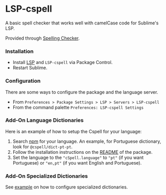 # LSP-cspell

A basic spell checker that works well with camelCase code for Sublime's LSP.

Provided through [Spelling Checker](https://github.com/streetsidesoftware/vscode-spell-checker).

### Installation

* Install [LSP](https://packagecontrol.io/packages/LSP) and `LSP-cspell` via Package Control.
* Restart Sublime.

### Configuration

There are some ways to configure the package and the language server.

- From `Preferences > Package Settings > LSP > Servers > LSP-cspell`
- From the command palette `Preferences: LSP-cspell Settings`

### Add-On Language Dictionaries

Here is an example of how to setup the Cspell for your language:
1. Search [npm](https://www.npmjs.com/search?q=%40cspell%2Fdict-) for your language. An example, for Portuguese dictionary, look for `@cspell/dict-pt-pt`.
2. Follow the installation instructions on the [README](https://www.npmjs.com/package/cspell-dict-pt-pt#user-content-installation) of the package.
3. Set the language to the `"cSpell.language"` to `"pt"` (if you want Portuguese) or `"en,pt"` (if you want English and Portuguese).

### Add-On Specialized Dictionaries

See [example](./examples/add-on-specialized-dictionaries/README.md) on how to configure specialized dictionaries.